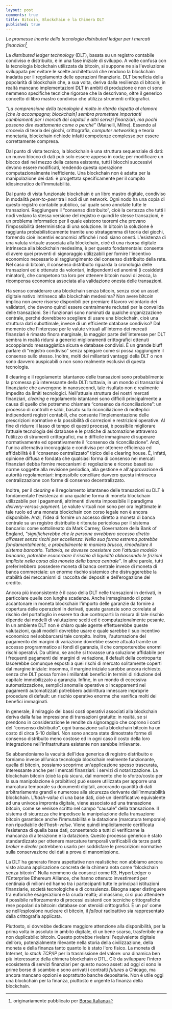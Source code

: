 ```yaml
---
layout: post
comments: true
title: Bitcoin, Blockchain e la Chimera DLT
published: true
---
```


*Le promesse incerte della tecnologia distributed ledger per i mercati finanziari*[^*]

La _distributed ledger technology_ (DLT), basata su un registro contabile condiviso e distribuito, è in una fase iniziale di sviluppo. A volte confusa con la tecnologia blockchain utilizzata da bitcoin, si suppone ne sia l'evoluzione sviluppata per evitare le scelte architetturali che rendono la blockchain inadatta per il regolamento delle operazioni finanziarie. DLT beneficia della popolarità di blockchain che, a sua volta, deriva dalla resilienza di bitcoin; in realtà mancano implementazioni DLT in ambiti di produzione e non ci sono nemmeno specifiche tecniche rigorose che la descrivano, oltre il generico concetto di libro mastro condiviso che utilizza strumenti crittografici.

_“La comprensione della tecnologia è molto in ritardo rispetto al clamore [che la accompagna; blockchain] sembra promettere importanti cambiamenti per i mercati dei capitali e altri servizi finanziari, ma pochi possono dire esattamente come o perché”_ (Mainelli, Milne). Essendo al crocevia di teoria dei giochi, crittografia, _computer networking_ e teoria monetaria, blockchain richiede infatti competenze complesse per essere correttamente compresa.

Dal punto di vista tecnico, la blockchain è una struttura sequenziale di dati: un nuovo blocco di dati può solo essere appeso in coda; per modificare un blocco dati nel mezzo della catena esistente, tutti i blocchi successivi devono essere modificati, rendendo questa operazione computazionalmente inefficiente. Una blockchain non è adatta per la manipolazione dei dati: è progettata specificamente per il compito idiosincratico dell'immutabilità.

Dal punto di vista funzionale blockchain è un libro mastro digitale, condiviso in modalità _peer-to-peer_ tra i nodi di un network. Ogni nodo ha una copia di questo registro contabile pubblico, sul quale sono annotate tutte le transazioni. Raggiungere il “consenso distribuito”, cioè la certezza che tutti i nodi vedano la stessa versione del registro e quindi le stesse transazioni, è un problema informatico per il quale esistono teoremi che provano l’impossibilità deterministica di una soluzione. In bitcoin la soluzione è raggiunta probabilisticamente tramite uno stratagemma di teoria dei giochi, fornendo cioè incentivi economici affinché i nodi siano onesti. L’esistenza di una valuta virtuale associata alla blockchain, cioè di una risorsa digitale intrinseca alla blockchain medesima, è per questo fondamentale: consente di avere quei proventi di signoraggio utilizzabili per fornire l'incentivo economico necessario al raggiungimento del consenso distribuito della rete. Nel caso di bitcoin, il consenso distribuito riguarda la cronologia delle transazioni ed è ottenuto da volontari, indipendenti ed anonimi (i cosiddetti minatori), che competono tra loro per ottenere bitcoin nuovi di zecca, la ricompensa economica associata alla validazione onesta delle transazioni.

Ha senso considerare una blockchain senza bitcoin, senza cioè un asset digitale nativo intrinseco alla blockchain medesima? Non avere bitcoin implica non avere risorse disponibili per premiare il lavoro volontario dei validatori, che devono quindi essere centralmente reclutati per la convalida delle transazioni. Se i funzionari sono nominati da qualche organizzazione centrale, perché dovrebbero scegliere di usare una blockchain, cioè una struttura dati subottimale, invece di un efficiente database condiviso? Dal momento che l'interesse per le valute virtuali all'interno dei mercati finanziari è rimasto finora marginale, la maggior parte dell'interesse per DLT sembra in realtà ridursi a generici miglioramenti crittografici ottenuti accoppiando messaggistica sicura e database condivisi. È un grande bluff parlare di “registro condiviso” senza spiegare come si possa raggiungere il consenso sullo stesso. Inoltre, molti dei millantati vantaggi della DLT o non sono davvero auspicabili o non sono realmente esclusivi di questa tecnologia.

Il clearing e il regolamento istantaneo delle transazioni sono probabilmente la promessa più interessante della DLT: tuttavia, in un mondo di transazioni finanziarie che avvengono in nanosecondi, tale risultato non è realmente impedito da limiti tecnologici. Nell'attuale struttura dei nostri mercati finanziari, _clearing_ e regolamento istantanei sono difficili principalmente a causa di quello che potremmo chiamare “consenso da riconciliazione”: un processo di controlli e saldi, basato sulla riconciliazione di molteplici indipendenti registri contabili, che consente l’implementazione delle prescrizioni normative e la possibilità di correzioni e restrizioni operative. Al fine di ridurre il lasso di tempo di questi processi, è possibile migliorare l’attuale tecnologia dei database e le pratiche di automazione attraverso l’utilizzo di strumenti crittografici, ma è difficile immaginare di superare normativamente ed operativamente il “consenso da riconciliazione”. Anzi, l'unica alternativa incoraggiata e condivisa per ottenere efficienza ed affidabilità è il “consenso centralizzato” tipico delle clearing house. È, infatti, opinione diffusa e fondata che qualsiasi forma di consenso nei mercati finanziari debba fornire meccanismi di regolazione e ricorso basati su norme soggette alla revisione periodica, alla gestione e all'approvazione di autorità regolamentari: impossibile conciliare davvero questa intrinseca centralizzazione con forme di consenso decentralizzato.

Inoltre, per il _clearing_ e il regolamento istantaneo delle transazioni su DLT è fondamentale l'esistenza di una qualche forma di moneta blockchain utilizzabile per i pagamenti, altrimenti diventa impossibile il paradigma _delivery-versus-payment_. Le valute virtuali non sono per ora legittimate in tale ruolo ed una moneta blockchain con corso legale non è ancora disponibile. Anzi, l’idea di fornire un accesso diretto a moneta di banca centrale su un registro distribuito è ritenuta pericolosa per il sistema bancario: come sottolineato da Mark Carney, Governatore della Bank of England, _"significherebbe che le persone avrebbero accesso diretto all'asset senza rischi per eccellenza. Nella sua forma estrema potrebbe fondamentalmente, e probabilmente in maniera brusca, rimodellare il sistema bancario. Tuttavia, se dovesse coesistere con l'attuale modello bancario, potrebbe esacerbare il rischio di liquidità abbassando le frizioni implicite nella corsa alla moneta della banca centrale"_. In altre parole, tutti preferirebbero possedere moneta di banca centrale invece di moneta di banca commerciale: un enorme rischio sistemico che distruggerebbe la stabilità dei meccanismi di raccolta dei depositi e dell’erogazione del credito.

Ancora più inconsistente è il caso della DLT nelle transazioni in derivati, in particolare quelle con lunghe scadenze. Anche immaginando di poter accantonare in moneta blockchain l'importo delle garanzie da fornire a copertura delle operazioni in derivati, queste garanzie sono correlate al rischio del portafoglio in essere tra due controparti: la misura di tale rischio dipende dai modelli di valutazione scelti ed è computazionalmente pesante. In un ambiente DLT non è chiaro quale agente effettuerebbe queste valutazioni, quali modelli dovrebbe usare e quale sarebbe il suo incentivo economico nel sobbarcarsi tale compito. Inoltre, l'automazione del pagamento dei margini di variazione dovrebbe essere attuata tramite un accesso programmatico ai fondi di garanzia, il che comporterebbe enormi rischi operativi. Da ultimo, se anche si trovasse una soluzione affidabile per i frequenti pagamenti dei margini di variazione, il default della controparte lascerebbe comunque esposti a quei rischi di mercato solitamente coperti dal margine iniziale: insomma, il margine iniziale sarebbe ancora richiesto, senza che DLT possa fornire i millantati benefici in termini di riduzione del capitale immobilizzato a garanzia. Infine, in un mondo di eccessiva automatizzazione, semplici anomalie operative o inceppamenti nei pagamenti automatizzati potrebbero addirittura innescare improprie procedure di default: un rischio operativo enorme che vanifica molti dei benefici immaginati.

In generale, il miraggio dei bassi costi operativi associati alla blockchain deriva dalla falsa impressione di transazioni gratuite: in realtà, se si prendono in considerazione le rendite da signoraggio che coprono i costi del “consenso distribuito”, ogni transazione sulla blockchain bitcoin ha un costo di circa 5-10 dollari. Non sono ancora state dimostrate forme di consenso distribuito meno costose ed in ogni caso il costo della loro integrazione nell'infrastruttura esistente non sarebbe irrilevante.

Se abbandoniamo la vacuità dell’idea generica di registro distribuito e torniamo invece all’unica tecnologia blockchain realmente funzionante, quella di bitcoin, possiamo scoprirne un'applicazione spesso trascurata, interessante anche per i mercati finanziari: i servizi di notarizzazione. La blockchain bitcoin (cioè la più sicura, dal momento che lo sforzo/costo per la sua manipolazione è proibitivo) può essere utilizzata per apporre una marcatura temporale su documenti digitali, ancorando quantità di dati arbitrariamente grandi e numerose alla sicurezza derivante dall’immutabilità blockchain. L’_hash-value_ di una base dati, cioè un identificativo equivalente ad una univoca impronta digitale, viene associato ad una transazione bitcoin, come se venisse scritto nel campo “causale” della transazione. Il sistema di sicurezza che impedisce la manipolazione della transazione bitcoin garantisce anche l’immutabilità e la datazione (marcatura temporale) non ripudiabile dell’_hash-value_. Viene quindi implicitamente certificata l’esistenza di quella base dati, consentendo a tutti di verificarne la mancanza di alterazione e la datazione. Questo processo generico è stato standardizzato per ottenere marcature temporali verificabili da terze parti: _broker_ e _dealer_ potrebbero usarlo per soddisfare le prescrizioni normative sulla conservazione dei dati a prova di manomissione.

La DLT ha generato finora aspettative non realistiche: non abbiamo ancora visto alcuna applicazione concreta della chimera nota come “blockchain senza bitcoin”. Nulla nemmeno da consorzi come R3, HyperLedger o l’Enterprise Ethereum Alliance, che hanno ottenuto investimenti per centinaia di milioni ed hanno tra i partecipanti tutte le principali istituzioni finanziarie, società tecnologiche e di consulenza. Bisogna saper distinguere tra euforiche esagerazioni e la cruda realtà; al massimo, ci si può attendere il possibile rafforzamento di processi esistenti con tecniche crittografiche rese popolari da bitcoin: database con steroidi crittografici. È un po’ come se nell’esplosione nucleare di bitcoin, il _fallout_ radioattivo sia rappresentato dalla crittografia applicata.

Piuttosto, si dovrebbe dedicare maggiore attenzione alla disponibilità, per la prima volta in assoluto in ambito digitale, di un bene scarso, trasferibile ma non duplicabile: bitcoin. Questo potrebbe rivelarsi l'equivalente digitale dell’oro, potenzialmente rilevante nella storia della civilizzazione, della moneta e della finanza tanto quanto lo è stato l'oro fisico. La moneta di Internet, lo _stack TCP/IP_ per la trasmissione del valore: una dinamica ben più interessante della chimera blockchain o DTL. C’è da sviluppare l’intero ecosistema di servizi finanziari per questo nuovo asset: ad oggi ci sono le prime borse di scambio e sono arrivati i contratti _futures_ a Chicago, ma ancora mancano opzioni e soprattutto banche depositarie. Non è utile oggi una blockchain per la finanza, piuttosto è urgente la finanza della blockchain.

 [^*]: originariamente pubblicato per [Borsa Italiana](https://www.borsaitaliana.it/borsaitaliana/academy/bitcoin-blockchain-chimera-dlt.htm)
